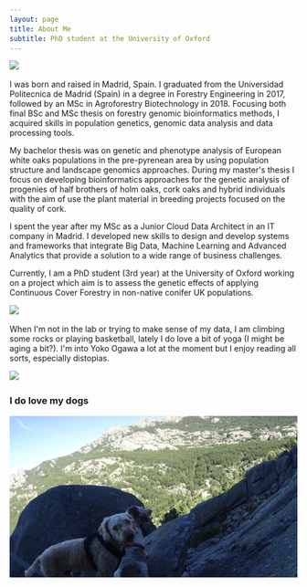 ```yaml
---
layout: page
title: About Me
subtitle: PhD student at the University of Oxford
---
```

![](/img/IMG_20220709_161642.jpg)

I was born and raised in Madrid, Spain. I graduated from the Universidad Politecnica de Madrid (Spain) in a degree in Forestry Engineering in 2017, followed by an MSc in Agroforestry Biotechnology in 2018. Focusing both final BSc and MSc thesis on forestry genomic bioinformatics methods, I acquired skills in population genetics, genomic data analysis and data processing tools. 

My bachelor thesis was on genetic and phenotype analysis of European white oaks populations in the pre-pyrenean area by using population structure and landscape genomics approaches. During my master's thesis I focus on developing bioinformatics approaches for the genetic analysis of progenies of half brothers of holm oaks, cork oaks and hybrid individuals with the aim of use the plant material in breeding projects focused on the quality of cork. 

I spent the year after my MSc as a Junior Cloud Data Architect in an IT company in Madrid. I developed new skills to design and develop systems and frameworks that integrate Big Data, Machine Learning and Advanced Analytics that provide a solution to a wide range of business challenges. 

Currently, I am a PhD student (3rd year) at the University of Oxford working on a project which aim is to assess the genetic effects of applying Continuous Cover Forestry in non-native conifer UK populations. 

![](/img/IMG_20220102_140535.jpg)


When I'm not in the lab or trying to make sense of my data, I am climbing some rocks or playing basketball, lately I do love a bit of yoga (I might be aging a bit?). I'm into Yoko Ogawa a lot at the moment but I enjoy reading all sorts, especially distopias.


![](/img/DSC05624.JPG)

### I do love my dogs

![](/img/hya2.jpg)
